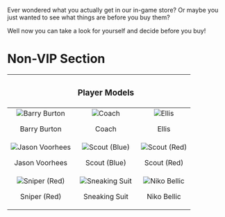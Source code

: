 Ever wondered what you actually get in our in-game store? Or maybe you just wanted to see what things are before you buy them?

Well now you can take a look for yourself and decide before you buy!

# Non-VIP Section

|  | <h3>Player Models</h3> |  |
| :----------: | :----------: | :----------: |
| ![Barry Burton](https://github.com/NexusNation/Documentation/blob/master/Guides/assets/store/barry.png?raw=true) <p>Barry Burton</p> | ![Coach](https://github.com/NexusNation/Documentation/blob/master/Guides/assets/store/coach.png?raw=true) <p>Coach</p> | ![Ellis](https://github.com/NexusNation/Documentation/blob/master/Guides/assets/store/ellis.png?raw=true) <p>Ellis</p> |
| ![Jason Voorhees](https://github.com/NexusNation/Documentation/blob/master/Guides/assets/store/jason.png?raw=true) <p>Jason Voorhees</p> | ![Scout (Blue)](https://github.com/NexusNation/Documentation/blob/master/Guides/assets/store/scout_blue.png?raw=true) <p>Scout (Blue)</p> | ![Scout (Red)](https://github.com/NexusNation/Documentation/blob/master/Guides/assets/store/scout_red.png?raw=true) <p>Scout (Red)</p> |
| ![Sniper (Red)](https://github.com/NexusNation/Documentation/blob/master/Guides/assets/store/sniper_red.png?raw=true) <p>Sniper (Red)</p> | ![Sneaking Suit](https://github.com/NexusNation/Documentation/blob/master/Guides/assets/store/snake.png?raw=true) <p>Sneaking Suit</p> | ![Niko Bellic](https://github.com/NexusNation/Documentation/blob/master/Guides/assets/store/niko.png?raw=true) <p>Niko Bellic</p> |
